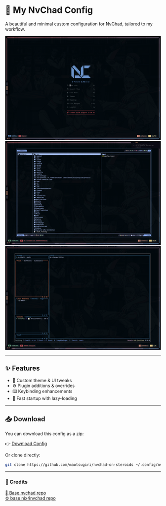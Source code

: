 # 🧠 My NvChad Config

A beautiful and minimal custom configuration for [NvChad](https://github.com/NvChad/NvChad), tailored to my workflow.

![Preview](./asset/screenshots/nvchad-1.png)
![Preview](./asset/screenshots/nvchad-2.png)
![Preview](./asset/screenshots/nvchad-3.png)

---

## ✨ Features

- 🎨 Custom theme & UI tweaks
- ⚙️ Plugin additions & overrides
- ⌨️ Keybinding enhancements
- 🚀 Fast startup with lazy-loading

---

## 📥 Download

You can download this config as a zip:

👉 [Download Config](https://github.com/maotsugiri/nvchad-on-steroids)

Or clone directly:


```bash
git clone https://github.com/maotsugiri/nvchad-on-steroids ~/.config/nvim
```

---

### 🔗 Credits
[🎨 Base nvchad repo](https://github.com/NvChad/NvChad)  
[⚙️ base nix4nvchad repo](https://github.com/nix-community/nix4nvchad)  
